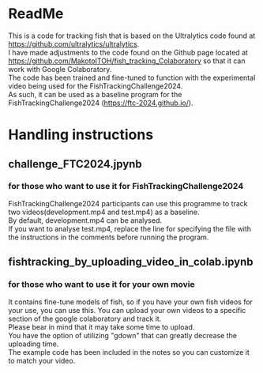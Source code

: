 # ReadMe
This is a code for tracking fish that is based on the Ultralytics code found at https://github.com/ultralytics/ultralytics.  
I have made adjustments to the code found on the Github page located at https://github.com/MakotoITOH/fish_tracking_Colaboratory so that it can work with Google Colaboratory.  
The code has been trained and fine-tuned to function with the experimental video being used for the FishTrackingChallenge2024.  
As such, it can be used as a baseline program for the FishTrackingChallenge2024 (https://ftc-2024.github.io/).  

# Handling instructions

## challenge_FTC2024.jpynb
### for those who want to use it for FishTrackingChallenge2024  
FishTrackingChallenge2024 participants can use this programme to track two videos(development.mp4 and test.mp4) as a baseline.    
By default, development.mp4 can be analysed.  
If you want to analyse test.mp4, replace the line for specifying the file with the instructions in the comments before running the program.

## fishtracking_by_uploading_video_in_colab.ipynb
### for those who want to use it for your own movie

It contains fine-tune models of fish, so if you have your own fish videos for your use, you can use this.
You can upload your own videos to a specific section of the google colaboratory and track it.  
Please bear in mind that it may take some time to upload.  
You have the option of utilizing "gdown" that can greatly decrease the uploading time.  
The example code has been included in the notes so you can customize it to match your video.